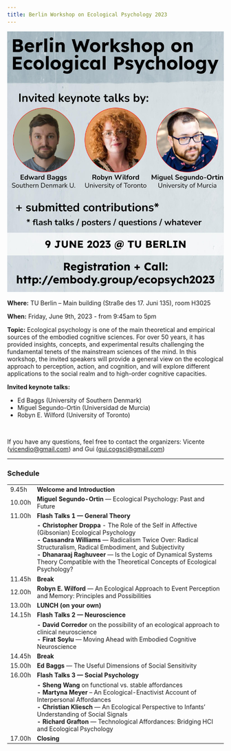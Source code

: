 ```yaml
---
title: Berlin Workshop on Ecological Psychology 2023
---
```



<img width="750" src="/ecopsych2023-poster.jpg" title="Berlin Workshop on Ecological Psychology: June 8, 2023" alt="Berlin Workshop on Ecological Psychology: June 8, 2023"/> 
 
 
**Where:** TU Berlin – Main building (Straße des 17. Juni 135), room H3025
 
**When:** Friday, June 9th, 2023 - from 9:45am to 5pm

**Topic:** 
Ecological psychology is one of the main theoretical and empirical sources of the embodied cognitive sciences. For over 50 years, it has provided insights, concepts, and experimental results challenging the fundamental tenets of the mainstream sciences of the mind. In this workshop, the invited speakers will provide a general view on the ecological approach to perception, action, and cognition, and will explore different applications to the social realm and to high-order cognitive capacities.

**Invited keynote talks:**             
- Ed Baggs (University of Southern Denmark)
- Miguel Segundo-Ortin (Universidad de Murcia)
- Robyn E. Wilford (University of Toronto)
<br>

If you have any questions, feel free to contact the organizers: Vicente (vicendio@gmail.com) and Gui (gui.cogsci@gmail.com)


---

### Schedule

<table> 
 <tbody> 
 <tr>
  <td> 9.45h </td> <td> <b>Welcome and Introduction</b> </td>
 </tr>
 <tr>
   <td> 10.00h </td> <td>  <b>Miguel Segundo-Ortin</b> — Ecological Psychology: Past and Future </td>
 </tr>
 <tr>
   <td> 11.00h  </td> <td>  <b>Flash Talks 1 — General Theory</b> </td>
  <tr>
   <td>  </td> <td>  <b>- Christopher Droppa</b> - The Role of the Self in Affective (Gibsonian) Ecological Psychology<br>
     <b>- Cassandra Williams</b> — Radicalism Twice Over: Radical Structuralism, Radical Embodiment, and Subjectivity <br>
     <b>- Dhanaraaj Raghuveer</b> — Is the Logic of Dynamical Systems Theory Compatible with the Theoretical Concepts of Ecological Psychology? </td>
 </tr>
 <tr>
  <td> 11.45h  </td> <td>  <b>Break</b> </td>
 </tr>
 <tr> 
  <td> 12.00h  </td> <td>  <b>Robyn E. Wilford</b> — An Ecological Approach to Event Perception and Memory: Principles and Possibilities </td>
 </tr>
 <tr>
  <td> 13.00h </td> <td>  <b>LUNCH (on your own)</b> </td>
 </tr>
 <tr>
  <td> 14.15h </td> <td>  <b>Flash Talks 2 — Neuroscience</b>  </td>
 </tr>
 <tr>
  <td>  </td> <td> <b>- David Corredor</b> on the possibility of an ecological approach to clinical neuroscience<br>
    <b>- Firat Soylu</b> — Moving Ahead with Embodied Cognitive Neuroscience </td>
</tr>
 <tr>
 <td> 14.45h </td> <td>  <b>Break</b> </td>
</tr>
 <tr>
 <td> 15.00h  </td> <td>  <b>Ed Baggs</b> — The Useful Dimensions of Social Sensitivity </td>
</tr>
 <tr>
 <td> 16.00h  </td> <td>  <b>Flash Talks 3 — Social Psychology</b> </td>
</tr>
 <tr>
 <td> </td> <td> <b>- Sheng Wang</b> on functional vs. stable affordances <br>
   <b>- Martyna Meyer</b> – An Ecological-Enactivist Account of Interpersonal Affordances <br>
  <b>- Christian Kliesch</b> — An Ecological Perspective to Infants’ Understanding of Social Signals <br>
   <b>- Richard Grafton</b> — Technological Affordances: Bridging HCI and Ecological Psychology</td>
<tr>
 <td> 17.00h </td> <td> <b>Closing</b> </td>
 </tr>

 


